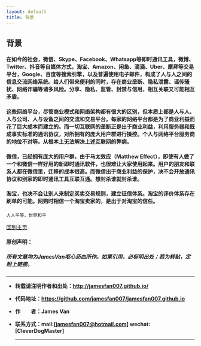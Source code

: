 ```yaml
---
layout: default
title: 背景
---
```


## 背景

#### 在如今的社会，微信、Skype、Facebook、Whatsapp等即时通讯工具，微博、Twitter、抖音等自媒体方式，淘宝、Amazon、闲鱼、滴滴、Uber、摩拜等交易平台，Google、百度等搜索引擎，以及普遍使用电子邮件，构成了人与人之间的信息交流网络系统。给人们带来便利的同时，存在商业垄断、隐私泄露、谣传骚扰、网络诈骗等诸多风险。分享、隐私、监管、封禁与信用，相互关联又可能相互矛盾。

#### 这些网络平台，尽管商业模式和网络架构都有很大的区别，但本质上都是人与人、人与公司、人与设备之间的交流和交易平台。每家的网络平台都是为了商业利益而花了巨大成本而建立的。而一切互联网的垄断正是出于商业利益，利用服务器和既成事实标准的通讯协议，对所拥有的庞大用户群进行操控。个人与网络平台服务商的地位不对等。从根本上无法解决上述互联网的弊病。

#### 微信，已经拥有庞大的用户群，由于马太效应（Matthew Effect），即使有人做了一个和微信一样好用的新即时通讯软件，也很难让大家使用起来。用户的朋友和联系人都在微信里，迁移的成本很高。而微信出于商业利益的保护，决不会开放通讯协议和别家的即时通讯工具互联互通。想封杀谁就封杀谁。

#### 淘宝，也决不会让别人来制定买卖交易规则，建立征信体系。淘宝的评价体系存在刷单的可能。网购时相信一个淘宝卖家的，是出于对淘宝的信任。

```
人人平等，世界和平
```

[回到主页](http://jamesfan007.github.io/)

#### 原创声明：

##### 所有文章均为JamesVan呕心沥血所作。如果引用，必标明出处；若为转贴，定附上链接。

---

- **转载请注明作者和出处：http://jamesfan007.github.io/**
- **代码地址：https://github.com/jamesfan007/jamesfan007.github.io**
- **作&emsp;&emsp;者：James Van**
- **联系方式：mail:[jamesfan007@hotmail.com] wechat:[CleverDogMaster]**

  ---
